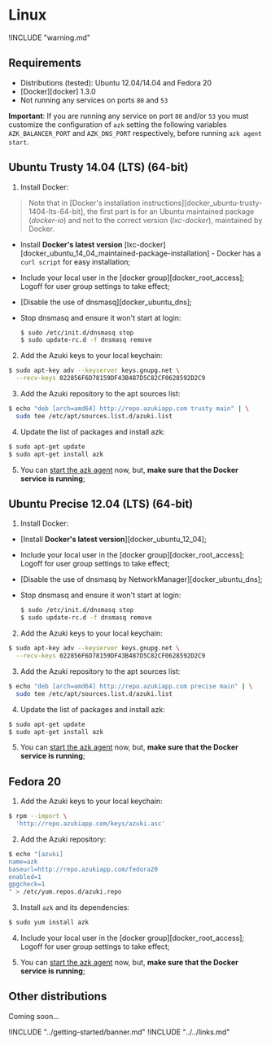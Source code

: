 # Linux

!INCLUDE "warning.md"

## Requirements

* Distributions (tested): Ubuntu 12.04/14.04 and Fedora 20
* [Docker][docker] 1.3.0
* Not running any services on ports `80` and `53`

**Important**: If you are running any service on port `80` and/or `53` you must customize the configuration of `azk` setting the following variables `AZK_BALANCER_PORT` and `AZK_DNS_PORT` respectively, before running `azk agent start`.

## Ubuntu Trusty 14.04 (LTS) (64-bit)

1. Install Docker:

  >Note that in [Docker's installation instructions][docker_ubuntu-trusty-1404-lts-64-bit], the first part is for an Ubuntu maintained package (_docker-io_) and not to the correct version (_lxc-docker_), maintained by Docker.

  - Install **Docker's latest version** [lxc-docker][docker_ubuntu_14_04_maintained-package-installation] - Docker has a `curl script` for easy installation;
  - Include your local user in the [docker group][docker_root_access]; Logoff for user group settings to take effect;
  - [Disable the use of dnsmasq][docker_ubuntu_dns];
  - Stop dnsmasq and ensure it won't start at login:

    ``` bash
    $ sudo /etc/init.d/dnsmasq stop
    $ sudo update-rc.d -f dnsmasq remove
    ```

2. Add the Azuki keys to your local keychain:

  ```bash
  $ sudo apt-key adv --keyserver keys.gnupg.net \
    --recv-keys 022856F6D78159DF43B487D5C82CF0628592D2C9
  ```

3. Add the Azuki repository to the apt sources list:

  ```bash
  $ echo "deb [arch=amd64] http://repo.azukiapp.com trusty main" | \
    sudo tee /etc/apt/sources.list.d/azuki.list
  ```

4. Update the list of packages and install azk:

  ```bash
  $ sudo apt-get update
  $ sudo apt-get install azk
  ```

5. You can [start the azk agent](../getting-started/starting-agent.md) now, but, **make sure that the Docker service is running**;


## Ubuntu Precise 12.04 (LTS) (64-bit)

1. Install Docker:

  - [Install **Docker's latest version**][docker_ubuntu_12_04];
  - Include your local user in the [docker group][docker_root_access]; Logoff for user group settings to take effect;
  - [Disable the use of dnsmasq by NetworkManager][docker_ubuntu_dns];
  - Stop dnsmasq and ensure it won't start at login:

    ``` bash
    $ sudo /etc/init.d/dnsmasq stop
    $ sudo update-rc.d -f dnsmasq remove
    ```

2. Add the Azuki keys to your local keychain:
  
  ```bash
  $ sudo apt-key adv --keyserver keys.gnupg.net \
    --recv-keys 022856F6D78159DF43B487D5C82CF0628592D2C9
  ```

3. Add the Azuki repository to the apt sources list:

  ```bash
  $ echo "deb [arch=amd64] http://repo.azukiapp.com precise main" | \
    sudo tee /etc/apt/sources.list.d/azuki.list
  ```

4. Update the list of packages and install azk:

  ```bash
  $ sudo apt-get update
  $ sudo apt-get install azk
  ```

5. You can [start the azk agent](../getting-started/starting-agent.md) now, but, **make sure that the Docker service is running**;


## Fedora 20

1. Add the Azuki keys to your local keychain:

  ```bash
  $ rpm --import \
    'http://repo.azukiapp.com/keys/azuki.asc'
  ```

2. Add the Azuki repository:

  ```bash
  $ echo "[azuki]
  name=azk
  baseurl=http://repo.azukiapp.com/fedora20
  enabled=1
  gpgcheck=1
  " > /etc/yum.repos.d/azuki.repo
  ```

3. Install `azk` and its dependencies:

  ```bash
  $ sudo yum install azk
  ```

4. Include your local user in the [docker group][docker_root_access]; Logoff for user group settings to take effect;

5. You can [start the azk agent](../getting-started/starting-agent.md) now, but, **make sure that the Docker service is running**;


## Other distributions

Coming soon...

!INCLUDE "../getting-started/banner.md"
!INCLUDE "../../links.md"
